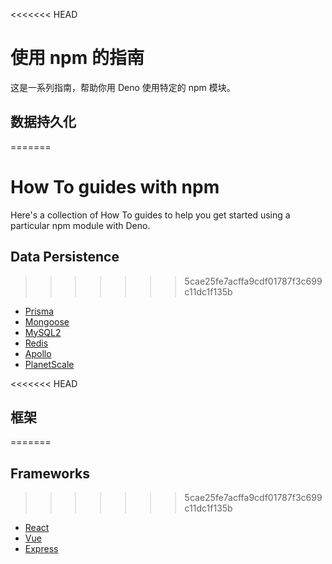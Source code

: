 <<<<<<< HEAD
# 使用 npm 的指南

这是一系列指南，帮助你用 Deno 使用特定的 npm 模块。

## 数据持久化
=======
# How To guides with npm

Here's a collection of How To guides to help you get started using a particular
npm module with Deno.

## Data Persistence
>>>>>>> 5cae25fe7acffa9cdf01787f3c699c11dc1f135b

- [Prisma](how_to_with_npm/prisma.md)
- [Mongoose](how_to_with_npm/mongoose.md)
- [MySQL2](how_to_with_npm/mysql2.md)
- [Redis](how_to_with_npm/redis.md)
- [Apollo](how_to_with_npm/apollo.md)
- [PlanetScale](how_to_with_npm/planetscale.md)

<<<<<<< HEAD
## 框架
=======
## Frameworks
>>>>>>> 5cae25fe7acffa9cdf01787f3c699c11dc1f135b

- [React](how_to_with_npm/react.md)
- [Vue](how_to_with_npm/vue.md)
- [Express](how_to_with_npm/express.md)
